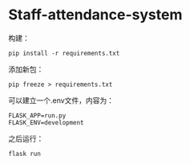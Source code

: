 # Staff-attendance-system

构建：
```
pip install -r requirements.txt
```

添加新包：
```
pip freeze > requirements.txt
```

可以建立一个.env文件，内容为：
```
FLASK_APP=run.py
FLASK_ENV=development
```

之后运行：
```
flask run
```
